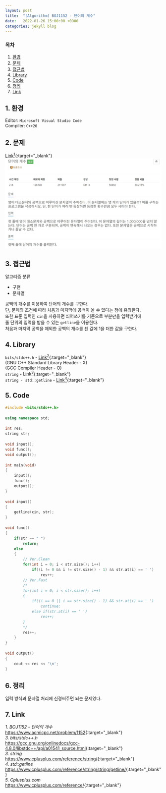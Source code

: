 ```yaml
---
layout: post
title:  "[Algorithm] BOJ1152 - 단어의 개수"
date:   2022-01-26 15:00:00 +0900
categories: jekyll blog
---
```

### 목차
1. [환경](#1-환경)
2. [문제](#2-문제)
3. [접근법](#3-접근법)
4. [Library](#4-library)
5. [Code](#5-code)
6. [정리](#6-정리)
7. [Link](#7-link)

## 1. 환경
Editor: `Microsoft Visual Studio Code`  
Compiler: `C++20`

## 2. 문제
[Link<sup>1</sup>](https://www.acmicpc.net/problem/1152){:target="_blank"}
![BOJ1008](/assets/images/2022/01/26/BOJ1152.jpg)

## 3. 접근법
알고리즘 분류
 * 구현
 * 문자열

공백의 개수를 이용하여 단어의 개수를 구한다.  
단, 문제의 조건에 따라 처음과 마지막에 공백이 올 수 있다는 점에 유의한다.  
또한 표준 입력인 `cin`을 사용하면 띄어쓰기를 기준으로 부분만을 입력받기에  
줄 단위의 입력을 받을 수 있는 `getline`을 이용한다.  
처음과 마지막 공백을 제외한 공백의 개수를 센 값에 1을 더한 값을 구한다.

## 4. Library
`bits/stdc++.h` - [Link<sup>2</sup>](https://gcc.gnu.org/onlinedocs/gcc-4.8.0/libstdc++/api/a01541_source.html){:target="_blank"}  
(GNU C++ Standard Library Header - X)  
(GCC Compiler Header - O)  
`string` - [Link<sup>3</sup>](https://www.cplusplus.com/reference/string/){:target="_blank"}  
`string - std::getline` - [Link<sup>4</sup>](https://www.cplusplus.com/reference/string/string/getline/){:target="_blank"}  

## 5. Code
```cpp
#include <bits/stdc++.h>

using namespace std;

int res;
string str;

void input();
void func();
void output();

int main(void)
{
    input();
    func();
    output();
}

void input()
{
    getline(cin, str);
}

void func()
{
    if(str == " ")
        return;
    else
    {
        // Ver.Clean
        for(int i = 0; i < str.size(); i++)
            if((i != 0 && i != str.size() - 1) && str.at(i) == ' ')
                res++;
        // Ver.Fast
        /*
        for(int i = 0; i < str.size(); i++)
        {
            if((i == 0 || i == str.size() - 1) && str.at(i) == ' ')
                continue;
            else if(str.at(i) == ' ')
                res++;
        }
        */
        res++;
    }
}

void output()
{
    cout << res << '\n';
}
```

## 6. 정리
입력 방식과 문자열 처리에 신경써주면 되는 문제였다.

## 7. Link
*1. BOJ1152 - 단어의 개수*  
<https://www.acmicpc.net/problem/1152>{:target="_blank"}  
*3. bits/stdc++.h*  
<https://gcc.gnu.org/onlinedocs/gcc-4.8.0/libstdc++/api/a01541_source.html>{:target="_blank"}  
*3. string*  
<https://www.cplusplus.com/reference/string/>{:target="_blank"}  
*4. std::getline*  
<https://www.cplusplus.com/reference/string/string/getline/>{:target="_blank"}  
*5. Cplusplus.com*  
<https://www.cplusplus.com/reference/>{:target="_blank"}